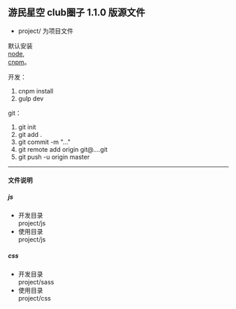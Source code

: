 游民星空 club圈子 1.1.0 版源文件
---
- project/ 为项目文件

默认安装  
[node](https://nodejs.org/en/),  
[cnpm](https://npm.taobao.org/)。  

开发：
1. cnpm install
2. gulp dev  
  
git：  
1. git init
2. git add .
3. git commit -m "..."
4. git remote add origin git@....git  
5. git push -u origin master

---

#### 文件说明  

##### js
* 开发目录  
project/js  
* 使用目录  
project/js  


##### css
* 开发目录  
project/sass  
* 使用目录  
project/css  